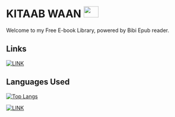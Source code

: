 
# KITAAB WAAN <img src="https://i.imgur.com/A8RqBNp.png" width="40" height="30">

Welcome to my Free E-book Library, powered by Bibi Epub reader. 


## Links
[![LINK](https://img.shields.io/badge/%E2%9E%A4-Link%20To%20The%20Live%20Page-sucess)](https://1k24bytes.github.io/Kitaabwaan/)
## Languages Used

[![Top Langs](https://github-readme-stats.vercel.app/api/top-langs/?username=1k24bytes&langs_count=8&layout=wide&theme=blue-green)](https://github.com/1k24bytes/Kitaabwaan)

[![LINK](https://img.shields.io/badge/%E2%9E%A4-LINK%20TO%20THE%20PAGE-yellow)](https://1k24bytes.github.io/Kitaabwaan/)

